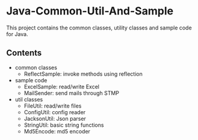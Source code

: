 # Java-Common-Util-And-Sample
This project contains the common classes, utility classes and sample code for Java.

## Contents
* common classes
    * ReflectSample: invoke methods using reflection
* sample code
    * ExcelSample: read/write Excel
    * MailSender: send mails through STMP
* util classes
    * FileUtil: read/write files
    * ConfigUtil: config reader
    * JacksonUtil: Json parser
    * StringUtil: basic string functions
    * Md5Encode: md5 encoder
